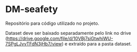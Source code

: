 # DM-seafety

Repositório para código utilizado no projeto.

Dataset deve ser baixado separadamente pelo link no drive (https://drive.google.com/file/d/10VBj7siGtwhiWU-7SPgLJvvTFdN3jHb7/view) e extraído para a pasta dataset.
